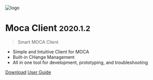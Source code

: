 ![logo](https://www.smart-is.com/wp-content/uploads/2019/09/moca-app-logo.png)

# Moca Client <small>2020.1.2</small>

> Smart MOCA Client

- Simple and Intuitive Client for MOCA
- Built-in CHange Management
- All in one tool for development, prototyping, and troubleshooting

[Download](https://www.smart-is.com/what-we-do/smart-product/smart-is-moca-client/)
[User Guide](https://autoupdate.oracular.com/mocaclient/guide/)
